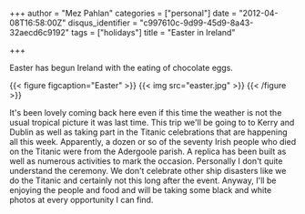 +++
author = "Mez Pahlan"
categories = ["personal"]
date = "2012-04-08T16:58:00Z"
disqus_identifier = "c997610c-9d99-45d9-8a43-32aecd6c9192"
tags = ["holidays"]
title = "Easter in Ireland"

+++

Easter has begun Ireland with the eating of chocolate eggs.

{{< figure figcaption="Easter" >}}
    {{< img src="easter.jpg" >}}
{{< /figure >}}

<!--more-->

It's been lovely coming back here even if this time the weather is not the usual tropical picture it was last time. This
trip we'll be going to to Kerry and Dublin as well as taking part in the Titanic celebrations that are happening all
this week. Apparently, a dozen or so of the seventy Irish people who died on the Titanic were from the Adergoole parish.
A replica has been built as well as numerous activities to mark the occasion. Personally I don't quite understand the
ceremony. We don't celebrate other ship disasters like we do the Titanic and certainly not this long after the event.
Anyway, I'll be enjoying the people and food and will be taking some black and white photos at every opportunity I can
find.
